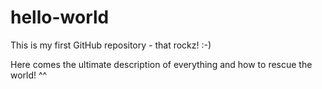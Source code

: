 # hello-world
This is my first GitHub repository - that rockz! :-)

Here comes the ultimate description of everything and how to rescue the world! ^^
